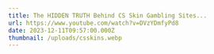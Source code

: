 ```yaml
---
title: The HIDDEN TRUTH Behind CS Skin Gambling Sites...
url: https://www.youtube.com/watch?v=DVzYDmfyPd8
date: 2023-12-11T09:57:00.000Z
thumbnail: /uploads/csskins.webp
---
```

